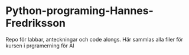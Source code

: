 # Python-programing-Hannes-Fredriksson
Repo för labbar, anteckningar och code alongs.
Här sammlas alla filer för kursen i prgramerning för AI
